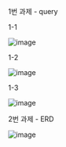1번 과제 - query

1-1

![image](https://user-images.githubusercontent.com/80961441/117547508-e5998e80-b06a-11eb-9134-2382d2fa89de.png)


1-2

![image](https://user-images.githubusercontent.com/80961441/117547526-f944f500-b06a-11eb-867e-2e9dbad990a3.png)


1-3

![image](https://user-images.githubusercontent.com/80961441/117547523-f4804100-b06a-11eb-9c53-7f794dfcd6d6.png)




2번 과제 - ERD


![image](https://user-images.githubusercontent.com/80961441/117547636-8d16c100-b06b-11eb-94da-a9dfc40be310.png)


